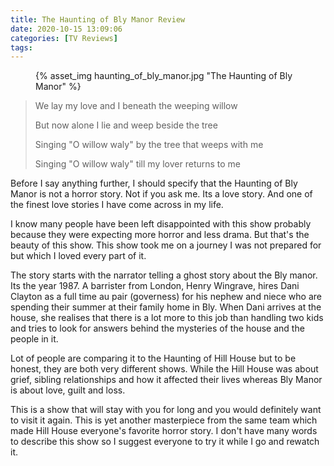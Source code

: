```yaml
---
title: The Haunting of Bly Manor Review
date: 2020-10-15 13:09:06
categories: [TV Reviews]
tags: 
---
```


<figure>{% asset_img haunting_of_bly_manor.jpg "The Haunting of Bly Manor" %}</figure>
<!-- more -->

> We lay my love and I beneath the weeping willow
>
> But now alone I lie and weep beside the tree
>
> Singing "O willow waly" by the tree that weeps with me
>
> Singing "O willow waly" till my lover returns to me

Before I say anything further, I should specify that the Haunting of Bly Manor is not a horror story. Not if you ask me. Its a love story. And one of the finest love stories I have come across in my life.

I know many people have been left disappointed with this show probably because they were expecting more horror and less drama. But that's the beauty of this show. This show took me on a journey I was not prepared for but which I loved every part of it. 

The story starts with the narrator telling a ghost story about the Bly manor. Its the year 1987. A barrister from London, Henry Wingrave, hires Dani Clayton as a full time au pair (governess) for his nephew and niece who are spending their summer at their family home in Bly.  When Dani arrives at the house, she realises that there is a lot more to this job than handling two kids and tries to look for answers behind the mysteries of the house and the people in it. 

Lot of people are comparing it to the Haunting of Hill House but to be honest, they are both very different shows. While the Hill House was about grief, sibling relationships and how it affected their lives whereas Bly Manor is about love, guilt and loss. 

This is a show that will stay with you for long and you would definitely want to visit it again. This is yet another masterpiece from the same team which made Hill House everyone's favorite horror story. I don't have many words to describe this show so I suggest everyone to try it while I go and rewatch it.